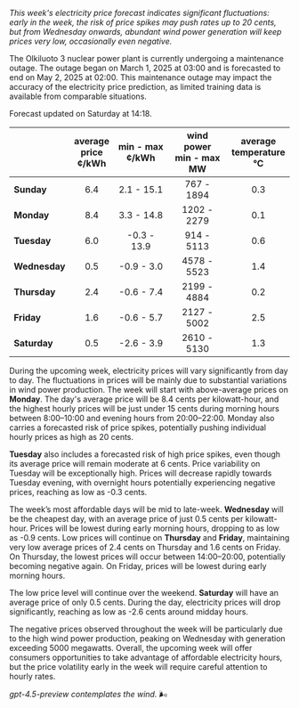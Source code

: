 *This week's electricity price forecast indicates significant fluctuations: early in the week, the risk of price spikes may push rates up to 20 cents, but from Wednesday onwards, abundant wind power generation will keep prices very low, occasionally even negative.*

The Olkiluoto 3 nuclear power plant is currently undergoing a maintenance outage. The outage began on March 1, 2025 at 03:00 and is forecasted to end on May 2, 2025 at 02:00. This maintenance outage may impact the accuracy of the electricity price prediction, as limited training data is available from comparable situations.

Forecast updated on Saturday at 14:18.

|              | average<br>price<br>¢/kWh | min - max<br>¢/kWh | wind power<br>min - max<br>MW | average<br>temperature<br>°C |
|:-------------|:----------------:|:----------------:|:-------------:|:-------------:|
| **Sunday**   |       6.4        |    2.1 - 15.1    |     767 - 1894    |      0.3      |
| **Monday**   |       8.4        |    3.3 - 14.8    |    1202 - 2279    |      0.1      |
| **Tuesday**  |       6.0        |   -0.3 - 13.9    |     914 - 5113    |      0.6      |
| **Wednesday**|       0.5        |   -0.9 - 3.0     |    4578 - 5523    |      1.4      |
| **Thursday** |       2.4        |   -0.6 - 7.4     |    2199 - 4884    |      0.2      |
| **Friday**   |       1.6        |   -0.6 - 5.7     |    2127 - 5002    |      2.5      |
| **Saturday** |       0.5        |   -2.6 - 3.9     |    2610 - 5130    |      1.3      |

During the upcoming week, electricity prices will vary significantly from day to day. The fluctuations in prices will be mainly due to substantial variations in wind power production. The week will start with above-average prices on **Monday**. The day's average price will be 8.4 cents per kilowatt-hour, and the highest hourly prices will be just under 15 cents during morning hours between 8:00–10:00 and evening hours from 20:00–22:00. Monday also carries a forecasted risk of price spikes, potentially pushing individual hourly prices as high as 20 cents.

**Tuesday** also includes a forecasted risk of high price spikes, even though its average price will remain moderate at 6 cents. Price variability on Tuesday will be exceptionally high. Prices will decrease rapidly towards Tuesday evening, with overnight hours potentially experiencing negative prices, reaching as low as -0.3 cents.

The week’s most affordable days will be mid to late-week. **Wednesday** will be the cheapest day, with an average price of just 0.5 cents per kilowatt-hour. Prices will be lowest during early morning hours, dropping to as low as -0.9 cents. Low prices will continue on **Thursday** and **Friday**, maintaining very low average prices of 2.4 cents on Thursday and 1.6 cents on Friday. On Thursday, the lowest prices will occur between 14:00–20:00, potentially becoming negative again. On Friday, prices will be lowest during early morning hours.

The low price level will continue over the weekend. **Saturday** will have an average price of only 0.5 cents. During the day, electricity prices will drop significantly, reaching as low as -2.6 cents around midday hours.

The negative prices observed throughout the week will be particularly due to the high wind power production, peaking on Wednesday with generation exceeding 5000 megawatts. Overall, the upcoming week will offer consumers opportunities to take advantage of affordable electricity hours, but the price volatility early in the week will require careful attention to hourly rates.

*gpt-4.5-preview contemplates the wind.* 🌬️
